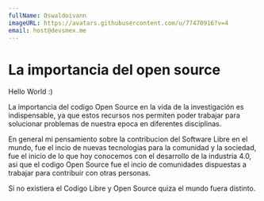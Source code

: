 ```yaml
---
fullName: Oswaldoivann
imageURL: https://avatars.githubusercontent.com/u/77470916?v=4
email: host@devsmex.me
---
```


# La importancia del open source

Hello World :)

La importancia del codigo Open Source en la vida de la investigación es indispensable, ya que estos recursos nos permiten poder trabajar para solucionar problemas de nuestra epoca en diferentes disciplinas.

En general mi pensamiento sobre  la contribucion del Software Libre en el mundo, fue el incio de nuevas tecnologias para la comunidad y la sociedad, fue el inicio de lo que hoy conocemos con el desarrollo de la industria 4.0, asi que el codigo Open Source fue el incio de comunidades dispuestas a trabajar para contribuir con otras personas.

Si no existiera el Codigo Libre y Open Source quiza el mundo fuera distinto.
